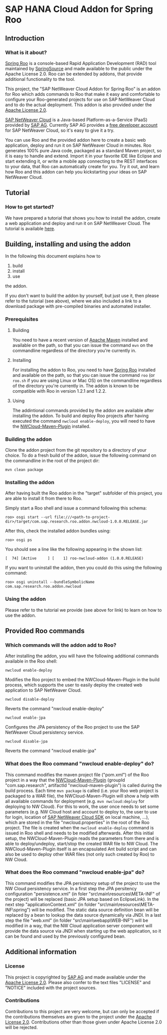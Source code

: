 SAP HANA Cloud Addon for Spring Roo
========================================

Introduction
------------

### What is it about? ###

[Spring Roo](http://www.springsource.org/spring-roo) is a console-based Rapid Application Development (RAD) tool maintained by [SpringSource](http://www.springsource.org/) and made available to the public under the Apache License 2.0. Roo can be extended by addons, that provide additional functionality to the tool.

This project, the "SAP NetWeaver Cloud Addon for Spring Roo" is an addon for Roo which adds commands to Roo that make it easy and comfortable to configure your Roo-generated projects for use on SAP NetWeaver Cloud and to do the actual deployment. This addon is also provided under the [Apache License 2.0](http://www.apache.org/licenses/LICENSE-2.0.html).

[SAP NetWeaver Cloud](http://scn.sap.com/community/developer-center/cloud-platform) is a Java-based Platform-as-a-Service (PaaS) provided by [SAP AG](http://www.sap.com/). Currently SAP AG provides a [free developer account](http://scn.sap.com/docs/DOC-28197) for SAP NetWeaver Cloud, so it's easy to give it a try.

You can use Roo and the provided addon here to create a basic web application, deploy and run it on SAP NetWeaver Cloud in minutes. Roo generates 100% pure Java code, packaged as a standard Maven project, so it is easy to handle and extend. Import it in your favorite IDE like Eclipse and start extending it, or write a mobile app connecting to the REST interfaces to your data, that Roo can automatically create for you. Try it out, and learn how Roo and this addon can help you kickstarting your ideas on SAP NetWeaver Cloud.


Tutorial
--------

### How to get started? ###

We have prepared a tutorial that shows you how to install the addon, create a web application and deploy and run it on SAP NetWeaver Cloud. The tutorial is available [here](http://sap.github.com/cloud-roo-addon/tutorial.html).


Building, installing and using the addon
----------------------------------------

In the following this document explains how to

1. build
2. install
3. use

the addon.

If you don't want to build the addon by yourself, but just use it, then please refer to the tutorial (see above), where we also included a link to a download package with pre-compiled binaries and automated installer.


### Prerequisites ###

1. Building

	You need to have a recent version of [Apache Maven](http://maven.apache.org/) installed and available on the path, so that you can issue the command `mvn` on the commandline regardless of the directory you're currently in.

2. Installing

	For installing the addon to Roo, you need to have [Spring Roo](http://www.springsource.org/spring-roo) installed and available on the path, so that you can issue the command `roo` (or `roo.sh` if you are using Linux or Mac OS) on the commandline regardless of the directory you're currently in. The addon is known to be compatible with Roo in version 1.2.1 and 1.2.2.

3. Using

	The addintional commands provided by the addon are available after installing the addon. To build and deploy Roo projects after having executed the command `nwcloud enable-deploy`, you will need to have the [NWCloud-Maven-Plugin](https://github.com/sap/cloud-maven-plugin) installed.


### Building the addon ###

Clone the addon project from the git repository to a directory of your choice. To do a fresh build of the addon, issue the following command on the commandline in the root of the project dir:

	mvn clean package


### Installing the addon ###

After having built the Roo addon in the "target" subfolder of this project, you are able to install it from there to Roo.

Simply start a Roo shell and issue a command following this schema:

	roo> osgi start --url file:///<path-to-project-dir>/target/com.sap.research.roo.addon.nwcloud-1.0.0.RELEASE.jar

After this, check the installed addon bundles using:

	roo> osgi ps

You should see a line like the following appearing in the shown list:

	[  74] [Active     ] [    1] roo-nwcloud-addon (1.0.0.RELEASE)

If you want to uninstall the addon, then you could do this using the following command:

	roo> osgi uninstall --bundleSymbolicName com.sap.research.roo.addon.nwcloud


### Using the addon ###

Please refer to the tutorial we provide (see above for link) to learn on how to use the addon.


Provided Roo commands
---------------------

### Which commands will the addon add to Roo? ###

After installing the addon, you will have the following additional commands available in the Roo shell:

	nwcloud enable-deploy

Modifies the Roo project to embed the NWCloud-Maven-Plugin in the build process, which supports the user to easily deploy the created web application to SAP NetWeaver Cloud.

 	nwcloud disable-deploy

Reverts the command "nwcloud enable-deploy"

	nwcloud enable-jpa

Configures the JPA persistency of the Roo project to use the SAP NetWeaver Cloud persistency service.

	nwcloud disable-jpa

Reverts the command "nwcloud enable-jpa"


### What does the Roo command "nwcloud enable-deploy" do? ###

This command modifies the maven project file ("pom.xml") of the Roo project in a way that the [NWCloud-Maven-Plugin](https://github.com/sapnwcloudlabs/nwcloud-maven-plugin) (groupId "com.sap.research", artifactId "nwcloud-maven-plugin") is called during the build process. Each time `mvn package` is called (i.e. your Roo web project is packaged to a WAR file), the NWCloud-Maven-Plugin will show a help with all available commands for deployment (e.g. `mvn nwcloud:deploy` for deploying to NW Cloud). For this to work, the user once needs to set some parameters (e.g. NW Cloud host and account to deploy to, the user to use for login, location of [SAP NetWeaver Cloud SDK](https://tools.netweaver.ondemand.com/) on local machine, ...), which are stored in the file "nwcloud.properties" in the root of the Roo project. The file is created when the `nwcloud enable-deploy` command is issued in Roo shell and needs to be modified afterwards. After this initial setup, the NWCloud-Maven-Plugin reads the parameters from there and is able to deploy/undeploy, start/stop the created WAR file to NW Cloud. The NWCloud-Maven-Plugin itself is an encapsulated Ant build script and can also be used to deploy other WAR files (not only such created by Roo) to NW Cloud.


### What does the Roo command "nwcloud enable-jpa" do? ###

This command modifies the JPA persistency setup of the project to use the NW Cloud persistency service. In a first step the JPA persitency configuration "persistence.xml" (in foler "src\main\resources\META-INF" of the project) will be replaced (basic JPA setup based on EclipseLink). In the next step "applicationContext.xml" (in folder "src\main\resources\META-INF\spring") will be modified. The static data source definition bean will be replaced by a bean to lookup the data source dynamically via JNDI. In a last step the file "web.xml" (in folder "src\main\webapp\WEB-INF") will be modified in a way, that the NW Cloud application server component will provide the data source via JNDI when starting up the web application, so it can be found and used by the previously configured bean.


Additional information
----------------------

### License ###

This project is copyrighted by [SAP AG](http://www.sap.com/) and made available under the [Apache License 2.0](http://www.apache.org/licenses/LICENSE-2.0.html). Please also confer to the text files "LICENSE" and "NOTICE" included with the project sources.


### Contributions ###

Contributions to this project are very welcome, but can only be accepted if the contributions themselves are given to the project under the [Apache License 2.0](http://www.apache.org/licenses/LICENSE-2.0.html). Contributions other than those given under Apache License 2.0 will be rejected.

